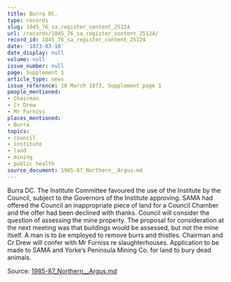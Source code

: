 ```yaml
---
title: Burra DC.
type: records
slug: 1845_76_sa_register_content_25124
url: /records/1845_76_sa_register_content_25124/
record_id: 1845_76_sa_register_content_25124
date: '1873-03-18'
date_display: null
volume: null
issue_number: null
page: Supplement 1
article_type: news
issue_reference: 18 March 1873, Supplement page 1
people_mentioned:
- Chairman
- Cr Drew
- Mr Furniss
places_mentioned:
- Burra
topics:
- council
- institute
- land
- mining
- public health
source_document: 1985-87_Northern__Argus.md
---
```


Burra DC.  The Institute Committee favoured the use of the Institute by the Council, subject to the Governors of the Institute approving.  SAMA had offered the Council an inappropriate piece of land for a Council Chamber and the offer had been declined with thanks.  Council will consider the question of assessing the mine property.  The proposal for consideration at the next meeting was that buildings would be assessed, but not the mine itself.  A man is to be employed to remove burrs and thistles.  Chairman and Cr Drew will confer with Mr Furniss re slaughterhouses.  Application to be made to SAMA and Yorke’s Peninsula Mining Co. for land to bury dead animals.

Source: [1985-87_Northern__Argus.md](/downloads/markdown/1985-87_Northern__Argus.md)
